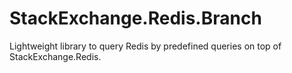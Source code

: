 # StackExchange.Redis.Branch
Lightweight library to query Redis by predefined queries on top of StackExchange.Redis.
